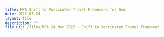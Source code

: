 ```yaml
---
title: MPA Shift to Vaccinated Travel Framework for Sea
date: 2022-03-24
layout: file
description: ""
file_url: /files/MPA_24 Mar 2022 - Shift to Vaccinated Travel Framework for Sea.pdf
---
```

